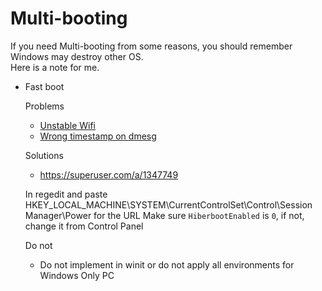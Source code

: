 # Multi-booting

If you need Multi-booting from some reasons, you should remember Windows may destroy other OS.\
Here is a note for me.

- Fast boot

  Problems

  - [Unstable Wifi](/../../issues/663)
  - [Wrong timestamp on dmesg](/../../issues/664)

  Solutions

  - https://superuser.com/a/1347749

  In regedit and paste HKEY_LOCAL_MACHINE\SYSTEM\CurrentControlSet\Control\Session Manager\Power for the URL
  Make sure `HiberbootEnabled` is `0`, if not, change it from Control Panel

  Do not
  - Do not implement in winit or do not apply all environments for Windows Only PC
